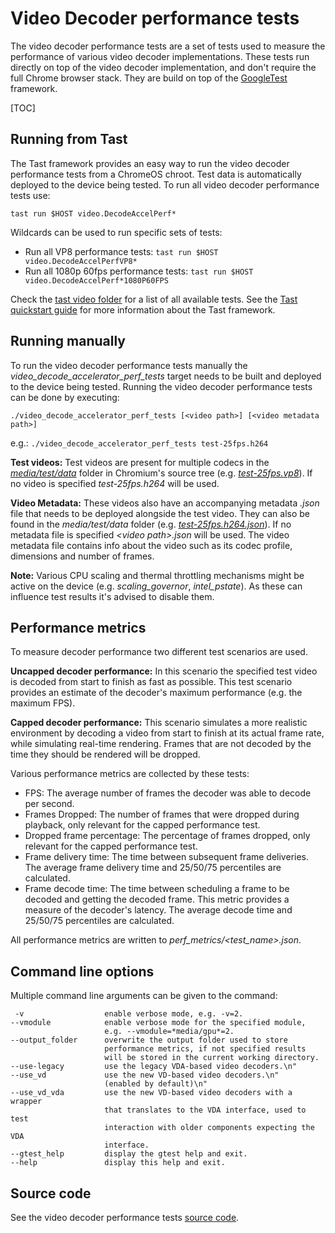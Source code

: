 # Video Decoder performance tests
The video decoder performance tests are a set of tests used to measure the
performance of various video decoder implementations. These tests run directly
on top of the video decoder implementation, and don't require the full Chrome
browser stack. They are build on top of the
[GoogleTest](https://github.com/google/googletest/blob/master/README.md)
framework.

[TOC]

## Running from Tast
The Tast framework provides an easy way to run the video decoder performance
tests from a ChromeOS chroot. Test data is automatically deployed to the device
being tested. To run all video decoder performance tests use:

    tast run $HOST video.DecodeAccelPerf*

Wildcards can be used to run specific sets of tests:
* Run all VP8 performance tests: `tast run $HOST video.DecodeAccelPerfVP8*`
* Run all 1080p 60fps performance tests:
`tast run $HOST video.DecodeAccelPerf*1080P60FPS`

Check the
[tast video folder](https://chromium.googlesource.com/chromiumos/platform/tast-tests/+/refs/heads/main/src/chromiumos/tast/local/bundles/cros/video/)
for a list of all available tests.
See the
[Tast quickstart guide](https://chromium.googlesource.com/chromiumos/platform/tast/+/HEAD/docs/quickstart.md)
for more information about the Tast framework.

## Running manually
To run the video decoder performance tests manually the
_video_decode_accelerator_perf_tests_ target needs to be built and deployed to
the device being tested. Running the video decoder performance tests can be done
by executing:

    ./video_decode_accelerator_perf_tests [<video path>] [<video metadata path>]

e.g.: `./video_decode_accelerator_perf_tests test-25fps.h264`

__Test videos:__ Test videos are present for multiple codecs in the
[_media/test/data_](https://cs.chromium.org/chromium/src/media/test/data/)
folder in Chromium's source tree (e.g.
[_test-25fps.vp8_](https://cs.chromium.org/chromium/src/media/test/data/test-25fps.vp8)).
If no video is specified _test-25fps.h264_ will be used.

__Video Metadata:__ These videos also have an accompanying metadata _.json_ file
that needs to be deployed alongside the test video. They can also be found in
the _media/test/data_ folder (e.g.
[_test-25fps.h264.json_](https://cs.chromium.org/chromium/src/media/test/data/test-25fps.h264.json)).
If no metadata file is specified _\<video path\>.json_ will be used. The video
metadata file contains info about the video such as its codec profile,
dimensions and number of frames.

__Note:__ Various CPU scaling and thermal throttling mechanisms might be active
on the device (e.g. _scaling_governor_, _intel_pstate_). As these can influence
test results it's advised to disable them.

## Performance metrics
To measure decoder performance two different test scenarios are used.

__Uncapped decoder performance:__ In this scenario the specified test video is
decoded from start to finish as fast as possible. This test scenario provides an
estimate of the decoder's maximum performance (e.g. the maximum FPS).

__Capped decoder performance:__ This scenario simulates a more realistic
environment by decoding a video from start to finish at its actual frame rate,
while simulating real-time rendering. Frames that are not decoded by the time
they should be rendered will be dropped.

Various performance metrics are collected by these tests:
* FPS: The average number of frames the decoder was able to decode per second.
* Frames Dropped: The number of frames that were dropped during playback, only
relevant for the capped performance test.
* Dropped frame percentage: The percentage of frames dropped, only relevant for
the capped performance test.
* Frame delivery time: The time between subsequent frame deliveries. The average
frame delivery time and 25/50/75 percentiles are calculated.
* Frame decode time: The time between scheduling a frame to be decoded and
getting the decoded frame. This metric provides a measure of the decoder's
latency. The average decode time and 25/50/75 percentiles are calculated.

All performance metrics are written to _perf_metrics/<test_name>.json_.

## Command line options
Multiple command line arguments can be given to the command:

     -v                  enable verbose mode, e.g. -v=2.
    --vmodule            enable verbose mode for the specified module,
                         e.g. --vmodule=*media/gpu*=2.
    --output_folder      overwrite the output folder used to store
                         performance metrics, if not specified results
                         will be stored in the current working directory.
    --use-legacy         use the legacy VDA-based video decoders.\n"
    --use_vd             use the new VD-based video decoders.\n"
                         (enabled by default)\n"
    --use_vd_vda         use the new VD-based video decoders with a wrapper
                         that translates to the VDA interface, used to test
                         interaction with older components expecting the VDA
                         interface.
    --gtest_help         display the gtest help and exit.
    --help               display this help and exit.

## Source code
See the video decoder performance tests [source code](https://cs.chromium.org/chromium/src/media/gpu/video_decode_accelerator_perf_tests.cc).

